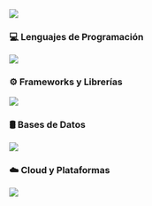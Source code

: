 <img src="https://github-readme-stats.vercel.app/api/top-langs/?username=Carlos-Arce04&layout=compact&theme=dracula&exclude_repo=Gis_Transporte&hide_border=true&border_radius=4&bg_color=00000000&title_color=FF79C6&text_color=F8F8F2" />

### 💻 Lenguajes de Programación
<p align="left">
  <a href="https://skillicons.dev">
    <img src="https://skillicons.dev/icons?i=cs,python,go,java,js" />
  </a>
</p>

### ⚙️ Frameworks y Librerías
<p align="left">
  <a href="https://skillicons.dev">
    <img src="https://skillicons.dev/icons?i=nodejs,express,react,reactnative,unity" />
  </a>
</p>

### 🛢️ Bases de Datos
<p align="left">
  <a href="https://skillicons.dev">
    <img src="https://skillicons.dev/icons?i=sqlserver,postgres,firebase" />
  </a>
</p>

### ☁️ Cloud y Plataformas
<p align="left">
  <a href="https://skillicons.dev">
    <img src="https://skillicons.dev/icons?i=railway,supabase" />
  </a>
</p>
